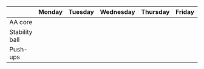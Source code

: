 | | Monday | Tuesday | Wednesday | Thursday | Friday | Saturday | Sunday |
| ---- | ---- | ---- | ---- | ---- | ---- | ---- | ---- | 
| AA core | |  | | | | | |
| Stability ball |  | | | | | | |
| Push-ups |  | | | | | | |
